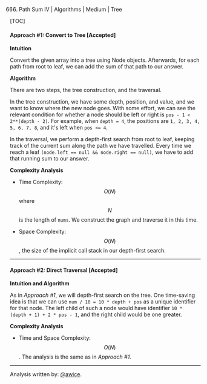 666. Path Sum IV | Algorithms | Medium | Tree

[TOC]

#### Approach #1: Convert to Tree [Accepted]

**Intuition**

Convert the given array into a tree using Node objects.  Afterwards, for each path from root to leaf, we can add the sum of that path to our answer.

**Algorithm**

There are two steps, the tree construction, and the traversal.

In the tree construction, we have some depth, position, and value, and we want to know where the new node goes.  With some effort, we can see the relevant condition for whether a node should be left or right is `pos - 1 < 2**(depth - 2)`.  For example, when `depth = 4`, the positions are `1, 2, 3, 4, 5, 6, 7, 8`, and it's left when `pos <= 4`.

In the traversal, we perform a depth-first search from root to leaf, keeping track of the current sum along the path we have travelled.  Every time we reach a leaf `(node.left == null && node.right == null)`, we have to add that running sum to our answer.



**Complexity Analysis**

* Time Complexity: $$O(N)$$ where $$N$$ is the length of `nums`.  We construct the graph and traverse it in this time.

* Space Complexity: $$O(N)$$, the size of the implicit call stack in our depth-first search.

---
#### Approach #2: Direct Traversal [Accepted]

**Intuition and Algorithm**

As in *Approach #1*, we will depth-first search on the tree.  One time-saving idea is that we can use `num / 10 = 10 * depth + pos` as a unique identifier for that node.  The left child of such a node would have identifier `10 * (depth + 1) + 2 * pos - 1`, and the right child would be one greater.



**Complexity Analysis**

* Time and Space Complexity: $$O(N)$$.  The analysis is the same as in *Approach #1*.

---

Analysis written by: [@awice](https://leetcode.com/awice).
